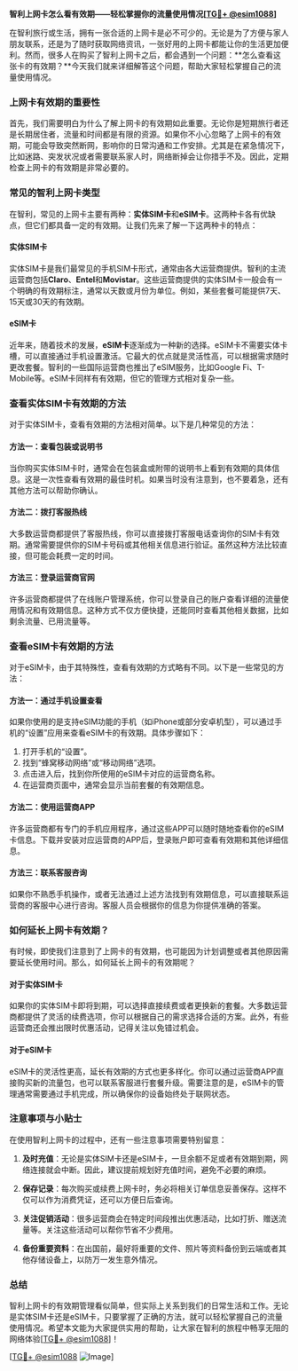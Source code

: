 **智利上网卡怎么看有效期——轻松掌握你的流量使用情况[[TG💪+ @esim1088](https://t.me/s/esim1088)]**

在智利旅行或生活，拥有一张合适的上网卡是必不可少的。无论是为了方便与家人朋友联系，还是为了随时获取网络资讯，一张好用的上网卡都能让你的生活更加便利。然而，很多人在购买了智利上网卡之后，都会遇到一个问题：**怎么查看这张卡的有效期？**今天我们就来详细解答这个问题，帮助大家轻松掌握自己的流量使用情况。

### 上网卡有效期的重要性

首先，我们需要明白为什么了解上网卡的有效期如此重要。无论你是短期旅行者还是长期居住者，流量和时间都是有限的资源。如果你不小心忽略了上网卡的有效期，可能会导致突然断网，影响你的日常沟通和工作安排。尤其是在紧急情况下，比如迷路、突发状况或者需要联系家人时，网络断掉会让你措手不及。因此，定期检查上网卡的有效期是非常必要的。

### 常见的智利上网卡类型

在智利，常见的上网卡主要有两种：**实体SIM卡**和**eSIM卡**。这两种卡各有优缺点，但它们都具备一定的有效期。让我们先来了解一下这两种卡的特点：

#### 实体SIM卡

实体SIM卡是我们最常见的手机SIM卡形式，通常由各大运营商提供。智利的主流运营商包括**Claro**、**Entel**和**Movistar**。这些运营商提供的实体SIM卡一般会有一个明确的有效期标注，通常以天数或月份为单位。例如，某些套餐可能提供7天、15天或30天的有效期。

#### eSIM卡

近年来，随着技术的发展，**eSIM卡**逐渐成为一种新的选择。eSIM卡不需要实体卡槽，可以直接通过手机设置激活。它最大的优点就是灵活性高，可以根据需求随时更改套餐。智利的一些国际运营商也推出了eSIM服务，比如Google Fi、T-Mobile等。eSIM卡同样有有效期，但它的管理方式相对复杂一些。

### 查看实体SIM卡有效期的方法

对于实体SIM卡，查看有效期的方法相对简单。以下是几种常见的方法：

#### 方法一：查看包装或说明书

当你购买实体SIM卡时，通常会在包装盒或附带的说明书上看到有效期的具体信息。这是一次性查看有效期的最佳时机。如果当时没有注意到，也不要着急，还有其他方法可以帮助你确认。

#### 方法二：拨打客服热线

大多数运营商都提供了客服热线，你可以直接拨打客服电话查询你的SIM卡有效期。通常需要提供你的SIM卡号码或其他相关信息进行验证。虽然这种方法比较直接，但可能会耗费一定的时间。

#### 方法三：登录运营商官网

许多运营商都提供了在线账户管理系统，你可以登录自己的账户查看详细的流量使用情况和有效期信息。这种方式不仅方便快捷，还能同时查看其他相关数据，比如剩余流量、已用流量等。

### 查看eSIM卡有效期的方法

对于eSIM卡，由于其特殊性，查看有效期的方式略有不同。以下是一些常见的方法：

#### 方法一：通过手机设置查看

如果你使用的是支持eSIM功能的手机（如iPhone或部分安卓机型），可以通过手机的“设置”应用来查看eSIM卡的有效期。具体步骤如下：

1. 打开手机的“设置”。
2. 找到“蜂窝移动网络”或“移动网络”选项。
3. 点击进入后，找到你所使用的eSIM卡对应的运营商名称。
4. 在运营商页面中，通常会显示当前套餐的有效期信息。

#### 方法二：使用运营商APP

许多运营商都有专门的手机应用程序，通过这些APP可以随时随地查看你的eSIM卡信息。下载并安装对应运营商的APP后，登录账户即可查看有效期和其他详细信息。

#### 方法三：联系客服咨询

如果你不熟悉手机操作，或者无法通过上述方法找到有效期信息，可以直接联系运营商的客服中心进行咨询。客服人员会根据你的信息为你提供准确的答案。

### 如何延长上网卡有效期？

有时候，即使我们注意到了上网卡的有效期，也可能因为计划调整或者其他原因需要延长使用时间。那么，如何延长上网卡的有效期呢？

#### 对于实体SIM卡

如果你的实体SIM卡即将到期，可以选择直接续费或者更换新的套餐。大多数运营商都提供了灵活的续费选项，你可以根据自己的需求选择合适的方案。此外，有些运营商还会推出限时优惠活动，记得关注以免错过机会。

#### 对于eSIM卡

eSIM卡的灵活性更高，延长有效期的方式也更多样化。你可以通过运营商APP直接购买新的流量包，也可以联系客服进行套餐升级。需要注意的是，eSIM卡的管理通常需要通过手机完成，所以确保你的设备始终处于联网状态。

### 注意事项与小贴士

在使用智利上网卡的过程中，还有一些注意事项需要特别留意：

1. **及时充值**：无论是实体SIM卡还是eSIM卡，一旦余额不足或者有效期到期，网络连接就会中断。因此，建议提前规划好充值时间，避免不必要的麻烦。
   
2. **保存记录**：每次购买或续费上网卡时，务必将相关订单信息妥善保存。这样不仅可以作为消费凭证，还可以方便日后查询。

3. **关注促销活动**：很多运营商会在特定时间段推出优惠活动，比如打折、赠送流量等。关注这些活动可以帮你节省不少费用。

4. **备份重要资料**：在出国前，最好将重要的文件、照片等资料备份到云端或者其他存储设备上，以防万一发生意外情况。

### 总结

智利上网卡的有效期管理看似简单，但实际上关系到我们的日常生活和工作。无论是实体SIM卡还是eSIM卡，只要掌握了正确的方法，就可以轻松掌握自己的流量使用情况。希望本文能为大家提供实用的帮助，让大家在智利的旅程中畅享无阻的网络体验[[TG💪+ @esim1088](https://t.me/s/esim1088)]！

[[TG💪+ @esim1088](https://t.me/s/esim1088) ![Image](https://i.postimg.cc/4NQfJmqS/Snipaste-2025-05-13-00-14-12.png)]